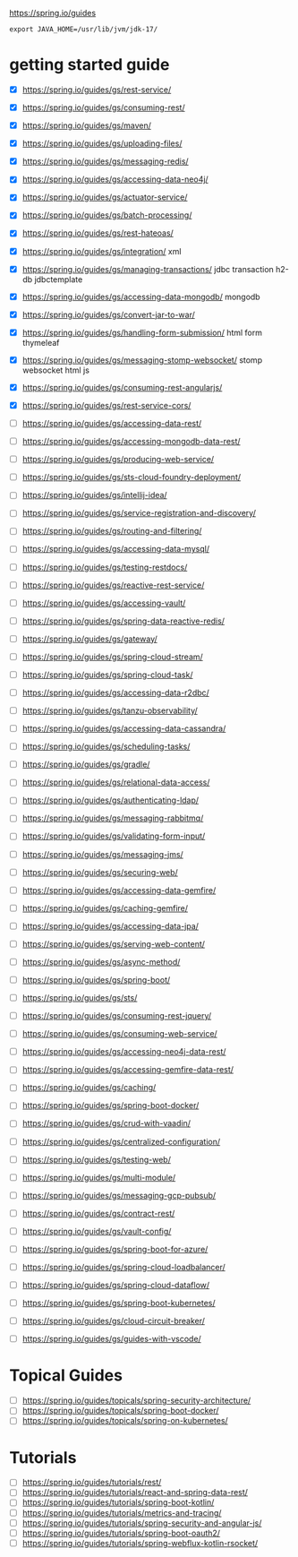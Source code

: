 https://spring.io/guides

```
export JAVA_HOME=/usr/lib/jvm/jdk-17/
```

# getting started guide
- [x] https://spring.io/guides/gs/rest-service/
- [x] https://spring.io/guides/gs/consuming-rest/
- [x] https://spring.io/guides/gs/maven/
- [x] https://spring.io/guides/gs/uploading-files/
- [x] https://spring.io/guides/gs/messaging-redis/
- [x] https://spring.io/guides/gs/accessing-data-neo4j/
- [x] https://spring.io/guides/gs/actuator-service/
- [x] https://spring.io/guides/gs/batch-processing/
- [x] https://spring.io/guides/gs/rest-hateoas/
- [x] https://spring.io/guides/gs/integration/                   xml 
- [x] https://spring.io/guides/gs/managing-transactions/         jdbc transaction h2-db jdbctemplate
- [x] https://spring.io/guides/gs/accessing-data-mongodb/        mongodb 
- [x] https://spring.io/guides/gs/convert-jar-to-war/
- [x] https://spring.io/guides/gs/handling-form-submission/      html form thymeleaf
- [x] https://spring.io/guides/gs/messaging-stomp-websocket/     stomp websocket html js 
- [x] https://spring.io/guides/gs/consuming-rest-angularjs/
- [x] https://spring.io/guides/gs/rest-service-cors/
- [ ] https://spring.io/guides/gs/accessing-data-rest/
- [ ] https://spring.io/guides/gs/accessing-mongodb-data-rest/
- [ ] https://spring.io/guides/gs/producing-web-service/
- [ ] https://spring.io/guides/gs/sts-cloud-foundry-deployment/
- [ ] https://spring.io/guides/gs/intellij-idea/
- [ ] https://spring.io/guides/gs/service-registration-and-discovery/
- [ ] https://spring.io/guides/gs/routing-and-filtering/
- [ ] https://spring.io/guides/gs/accessing-data-mysql/
- [ ] https://spring.io/guides/gs/testing-restdocs/
- [ ] https://spring.io/guides/gs/reactive-rest-service/
- [ ] https://spring.io/guides/gs/accessing-vault/
- [ ] https://spring.io/guides/gs/spring-data-reactive-redis/
- [ ] https://spring.io/guides/gs/gateway/
- [ ] https://spring.io/guides/gs/spring-cloud-stream/
- [ ] https://spring.io/guides/gs/spring-cloud-task/
- [ ] https://spring.io/guides/gs/accessing-data-r2dbc/
- [ ] https://spring.io/guides/gs/tanzu-observability/
- [ ] https://spring.io/guides/gs/accessing-data-cassandra/
     
- [ ] https://spring.io/guides/gs/scheduling-tasks/
- [ ] https://spring.io/guides/gs/gradle/
- [ ] https://spring.io/guides/gs/relational-data-access/
- [ ] https://spring.io/guides/gs/authenticating-ldap/
- [ ] https://spring.io/guides/gs/messaging-rabbitmq/
- [ ] https://spring.io/guides/gs/validating-form-input/
- [ ] https://spring.io/guides/gs/messaging-jms/
- [ ] https://spring.io/guides/gs/securing-web/
- [ ] https://spring.io/guides/gs/accessing-data-gemfire/
- [ ] https://spring.io/guides/gs/caching-gemfire/
- [ ] https://spring.io/guides/gs/accessing-data-jpa/
- [ ] https://spring.io/guides/gs/serving-web-content/
- [ ] https://spring.io/guides/gs/async-method/
- [ ] https://spring.io/guides/gs/spring-boot/
- [ ] https://spring.io/guides/gs/sts/
- [ ] https://spring.io/guides/gs/consuming-rest-jquery/
- [ ] https://spring.io/guides/gs/consuming-web-service/
- [ ] https://spring.io/guides/gs/accessing-neo4j-data-rest/
- [ ] https://spring.io/guides/gs/accessing-gemfire-data-rest/
- [ ] https://spring.io/guides/gs/caching/
- [ ] https://spring.io/guides/gs/spring-boot-docker/
- [ ] https://spring.io/guides/gs/crud-with-vaadin/
- [ ] https://spring.io/guides/gs/centralized-configuration/
- [ ] https://spring.io/guides/gs/testing-web/
- [ ] https://spring.io/guides/gs/multi-module/
- [ ] https://spring.io/guides/gs/messaging-gcp-pubsub/
- [ ] https://spring.io/guides/gs/contract-rest/
- [ ] https://spring.io/guides/gs/vault-config/
- [ ] https://spring.io/guides/gs/spring-boot-for-azure/
- [ ] https://spring.io/guides/gs/spring-cloud-loadbalancer/
- [ ] https://spring.io/guides/gs/spring-cloud-dataflow/
- [ ] https://spring.io/guides/gs/spring-boot-kubernetes/
- [ ] https://spring.io/guides/gs/cloud-circuit-breaker/
- [ ] https://spring.io/guides/gs/guides-with-vscode/


# Topical Guides
- [ ] https://spring.io/guides/topicals/spring-security-architecture/
- [ ] https://spring.io/guides/topicals/spring-boot-docker/
- [ ] https://spring.io/guides/topicals/spring-on-kubernetes/

# Tutorials
- [ ] https://spring.io/guides/tutorials/rest/
- [ ] https://spring.io/guides/tutorials/react-and-spring-data-rest/
- [ ] https://spring.io/guides/tutorials/spring-boot-kotlin/
- [ ] https://spring.io/guides/tutorials/metrics-and-tracing/
- [ ] https://spring.io/guides/tutorials/spring-security-and-angular-js/
- [ ] https://spring.io/guides/tutorials/spring-boot-oauth2/
- [ ] https://spring.io/guides/tutorials/spring-webflux-kotlin-rsocket/
